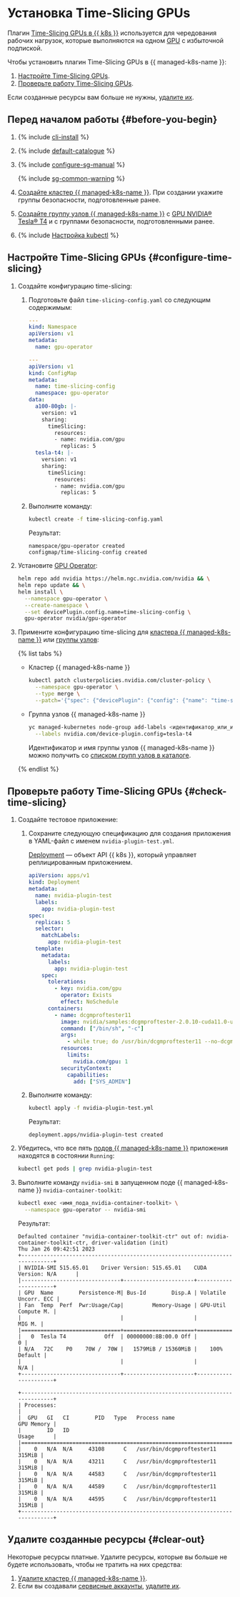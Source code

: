 # Установка Time-Slicing GPUs


Плагин [Time-Slicing GPUs в {{ k8s }}](https://docs.nvidia.com/datacenter/cloud-native/gpu-operator/gpu-sharing.html) используется для чередования рабочих нагрузок, которые выполняются на одном [GPU](../../compute/concepts/gpus.md) с избыточной подпиской.

Чтобы установить плагин Time-Slicing GPUs в {{ managed-k8s-name }}:

1. [Настройте Time-Slicing GPUs](#configure-time-slicing).
1. [Проверьте работу Time-Slicing GPUs](#check-time-slicing).

Если созданные ресурсы вам больше не нужны, [удалите их](#clear-out).

## Перед началом работы {#before-you-begin}

1. {% include [cli-install](../../_includes/cli-install.md) %}

1. {% include [default-catalogue](../../_includes/default-catalogue.md) %}

1. {% include [configure-sg-manual](../../_includes/managed-kubernetes/security-groups/configure-sg-manual-lvl3.md) %}

    {% include [sg-common-warning](../../_includes/managed-kubernetes/security-groups/sg-common-warning.md) %}

1. [Создайте кластер {{ managed-k8s-name }}](../operations/kubernetes-cluster/kubernetes-cluster-create.md). При создании укажите группы безопасности, подготовленные ранее.

1. [Создайте группу узлов {{ managed-k8s-name }}](../operations/node-group/node-group-create.md) c [GPU NVIDIA® Tesla® T4](../../compute/concepts/gpus.md#tesla-t4) и с группами безопасности, подготовленными ранее.

1. {% include [Настройка kubectl](../../_includes/managed-kubernetes/kubectl-install.md) %}

## Настройте Time-Slicing GPUs {#configure-time-slicing}

1. Создайте конфигурацию time-slicing:
   1. Подготовьте файл `time-slicing-config.yaml` со следующим содержимым:

      ```yaml
      ---
      kind: Namespace
      apiVersion: v1
      metadata:
        name: gpu-operator

      ---
      apiVersion: v1
      kind: ConfigMap
      metadata:
        name: time-slicing-config
        namespace: gpu-operator
      data:
        a100-80gb: |-
          version: v1
          sharing:
            timeSlicing:
              resources:
              - name: nvidia.com/gpu
                replicas: 5
        tesla-t4: |-
          version: v1
          sharing:
            timeSlicing:
              resources:
              - name: nvidia.com/gpu
                replicas: 5
      ```

   1. Выполните команду:

      ```bash
      kubectl create -f time-slicing-config.yaml
      ```

      Результат:

      ```text
      namespace/gpu-operator created
      configmap/time-slicing-config created
      ```

1. Установите [GPU Operator](https://docs.nvidia.com/datacenter/cloud-native/gpu-operator/overview.html):

   ```bash
   helm repo add nvidia https://helm.ngc.nvidia.com/nvidia && \
   helm repo update && \
   helm install \
     --namespace gpu-operator \
     --create-namespace \
     --set devicePlugin.config.name=time-slicing-config \
     gpu-operator nvidia/gpu-operator
   ```

1. Примените конфигурацию time-slicing для [кластера {{ managed-k8s-name }}](../concepts/index.md#kubernetes-cluster) или [группы узлов](../concepts/index.md#node-group):

   {% list tabs %}

   - Кластер {{ managed-k8s-name }}

     ```bash
     kubectl patch clusterpolicies.nvidia.com/cluster-policy \
       --namespace gpu-operator \
       --type merge \
       --patch='{"spec": {"devicePlugin": {"config": {"name": "time-slicing-config", "default": "tesla-t4"}}}}'
     ```

   - Группа узлов {{ managed-k8s-name }}

     ```bash
     yc managed-kubernetes node-group add-labels <идентификатор_или_имя_группы_узлов> \
       --labels nvidia.com/device-plugin.config=tesla-t4
     ```

     Идентификатор и имя группы узлов {{ managed-k8s-name }} можно получить со [списком групп узлов в каталоге](../operations/node-group/node-group-list.md#list).

   {% endlist %}

## Проверьте работу Time-Slicing GPUs {#check-time-slicing}

1. Создайте тестовое приложение:
   1. Сохраните следующую спецификацию для создания приложения в YAML-файл с именем `nvidia-plugin-test.yml`.

      [Deployment](https://kubernetes.io/docs/concepts/workloads/controllers/deployment/) — объект API {{ k8s }}, который управляет реплицированным приложением.

      ```yaml
      apiVersion: apps/v1
      kind: Deployment
      metadata:
        name: nvidia-plugin-test
        labels:
          app: nvidia-plugin-test
      spec:
        replicas: 5
        selector:
          matchLabels:
            app: nvidia-plugin-test
        template:
          metadata:
            labels:
              app: nvidia-plugin-test
          spec:
            tolerations:
              - key: nvidia.com/gpu
                operator: Exists
                effect: NoSchedule
            containers:
              - name: dcgmproftester11
                image: nvidia/samples:dcgmproftester-2.0.10-cuda11.0-ubuntu18.04
                command: ["/bin/sh", "-c"]
                args:
                  - while true; do /usr/bin/dcgmproftester11 --no-dcgm-validation -t 1004 -d 300; sleep 30; done
                resources:
                  limits:
                    nvidia.com/gpu: 1
                securityContext:
                  capabilities:
                    add: ["SYS_ADMIN"]
      ```

   1. Выполните команду:

      ```bash
      kubectl apply -f nvidia-plugin-test.yml
      ```

      Результат:

      ```text
      deployment.apps/nvidia-plugin-test created
      ```

1. Убедитесь, что все пять [подов {{ managed-k8s-name }}](../concepts/index.md#pod) приложения находятся в состоянии `Running`:

   ```bash
   kubectl get pods | grep nvidia-plugin-test
   ```

1. Выполните команду `nvidia-smi` в запущенном поде {{ managed-k8s-name }} `nvidia-container-toolkit`:

   ```bash
   kubectl exec <имя_пода_nvidia-container-toolkit> \
     --namespace gpu-operator -- nvidia-smi
   ```

   Результат:

   ```text
   Defaulted container "nvidia-container-toolkit-ctr" out of: nvidia-container-toolkit-ctr, driver-validation (init)
   Thu Jan 26 09:42:51 2023
   +-----------------------------------------------------------------------------+
   | NVIDIA-SMI 515.65.01    Driver Version: 515.65.01    CUDA Version: N/A      |
   |-------------------------------+----------------------+----------------------+
   | GPU  Name        Persistence-M| Bus-Id        Disp.A | Volatile Uncorr. ECC |
   | Fan  Temp  Perf  Pwr:Usage/Cap|         Memory-Usage | GPU-Util  Compute M. |
   |                               |                      |               MIG M. |
   |===============================+======================+======================|
   |   0  Tesla T4            Off  | 00000000:8B:00.0 Off |                    0 |
   | N/A   72C    P0    70W /  70W |   1579MiB / 15360MiB |    100%      Default |
   |                               |                      |                  N/A |
   +-------------------------------+----------------------+----------------------+

   +-----------------------------------------------------------------------------+
   | Processes:                                                                  |
   |  GPU   GI   CI        PID   Type   Process name                  GPU Memory |
   |        ID   ID                                                   Usage      |
   |=============================================================================|
   |    0   N/A  N/A     43108      C   /usr/bin/dcgmproftester11         315MiB |
   |    0   N/A  N/A     43211      C   /usr/bin/dcgmproftester11         315MiB |
   |    0   N/A  N/A     44583      C   /usr/bin/dcgmproftester11         315MiB |
   |    0   N/A  N/A     44589      C   /usr/bin/dcgmproftester11         315MiB |
   |    0   N/A  N/A     44595      C   /usr/bin/dcgmproftester11         315MiB |
   +-----------------------------------------------------------------------------+
   ```

## Удалите созданные ресурсы {#clear-out}

Некоторые ресурсы платные. Удалите ресурсы, которые вы больше не будете использовать, чтобы не тратить на них средства:
1. [Удалите кластер {{ managed-k8s-name }}](../operations/kubernetes-cluster/kubernetes-cluster-delete.md).
1. Если вы создавали [сервисные аккаунты](../../iam/concepts/users/service-accounts.md), [удалите их](../../iam/operations/sa/delete.md).
